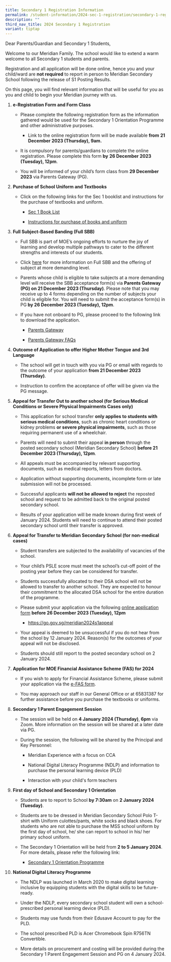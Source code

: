 ```yaml
---
title: Secondary 1 Registration Information
permalink: /student-information/2024-sec-1-registration/secondary-1-registration/
description: ""
third_nav_title: 2024 Secondary 1 Registration
variant: tiptap
---
```

<p>Dear Parents/Guardian and Secondary 1 Students,</p><p>Welcome to our Meridian Family. The school would like to extend a warm welcome to all Secondary 1 students and parents.</p><p>Registration and all application will be done online, hence you and your child/ward are <strong>not required</strong> to report in person to Meridian Secondary School following the release of S1 Posting Results.</p><p>On this page, you will find relevant information that will be useful for you as you and child to begin your Meridian journey with us.</p><p></p><ol data-tight="true" class="tight"><li><p><strong>e-Registration Form and Form Class</strong></p><ul data-tight="true" class="tight"><li><p>Please complete the following registration form as the information gathered would be used for the Secondary 1 Orientation Programme and other administrative purposes.</p><ul data-tight="true" class="tight"><li><p>Link to the online registration form will be made available <strong>from</strong> <strong>21 December 2023 (Thursday), 9am.</strong></p></li></ul></li><li><p>It is compulsory for parents/guardians to complete the online registration. Please complete this form <strong>by</strong> <strong>26 December 2023 (Tuesday), 12pm</strong>.</p></li><li><p>You will be informed of your child’s form class from <strong>29 December 2023</strong> via Parents Gateway (PG).</p></li></ul><p></p><p></p></li><li><p><strong>Purchase of School Uniform and Textbooks</strong></p><ul data-tight="true" class="tight"><li><p>Click on the following links for the Sec 1 booklist and instructions for the purchase of textbooks and uniform.</p><ul data-tight="true" class="tight"><li><p><a href="/files/Booklists/meridian secondary school booklist 2024 - sec 1.pdf" rel="noopener noreferrer nofollow" target="_blank">Sec 1 Book List</a></p></li><li><p><a href="https://www.meridiansec.moe.edu.sg/student-information/2024-secondary-1-registration/books-and-uniform" rel="noopener noreferrer nofollow" target="_blank">Instructions for purchase of books and uniform</a></p></li></ul></li></ul><p></p><p></p></li><li><p><strong>Full Subject-Based Banding (Full SBB)</strong></p><ul data-tight="true" class="tight"><li><p>Full SBB is part of MOE’s ongoing efforts to nurture the joy of learning and develop multiple pathways to cater to the different strengths and interests of our students.</p></li><li><p>Click <a href="https://www.meridiansec.moe.edu.sg/student-information/full-sbb/" rel="noopener noreferrer nofollow" target="_blank">here</a> for more information on Full SBB and the offering of subject at more demanding level.</p></li><li><p>Parents whose child is eligible to take subjects at a more demanding level will receive the SBB acceptance form(s) via <strong>Parents Gateway (PG) on 21 December 2023 (Thursday)</strong>. Please note that you may receive up to 4 forms depending on the number of subjects your child is eligible for. You will need to submit the acceptance form(s) in PG<strong> by 26 December 2023 (Tuesday), 12pm</strong>.</p></li><li><p>If you have not onboard to PG, please proceed to the following link to download the application.</p><ul data-tight="true" class="tight"><li><p><a href="https://pg.moe.edu.sg/" rel="noopener noreferrer nofollow" target="_blank">Parents Gateway</a></p></li><li><p><a href="https://pg.moe.edu.sg/faq" rel="noopener noreferrer nofollow" target="_blank">Parents Gateway FAQs</a></p></li></ul><p></p></li></ul><p></p></li><li><p><strong>Outcome of Application to offer Higher Mother Tongue and 3rd Language</strong></p><ul data-tight="true" class="tight"><li><p>The school will get in touch with you via PG or email with regards to the outcome of your application <strong>from 21 December 2023 (Thursday)</strong>.</p></li><li><p>Instruction to confirm the acceptance of offer will be given via the PG message.</p><p></p></li></ul><p></p></li><li><p><strong>Appeal for Transfer Out to another school (for Serious Medical Conditions or Severe Physical Impairments Cases only)</strong></p><ul data-tight="true" class="tight"><li><p>This application for school transfer <strong>only applies to students with serious medical conditions</strong>, such as chronic heart conditions or kidney problems <strong>or severe physical impairments</strong>, such as those requiring permanent use of a wheelchair.</p></li><li><p>Parents will need to submit their appeal <strong>in person</strong> through the posted secondary school (Meridian Secondary School) <strong>before 21 December 2023 (Thursday), 12pm</strong>.</p></li><li><p>All appeals must be accompanied by relevant supporting documents, such as medical reports, letters from doctors.</p></li><li><p>Application without supporting documents, incomplete form or late submission will not be processed.</p></li><li><p>Successful applicants <strong>will not be allowed to reject</strong> the reposted school and request to be admitted back to the original posted secondary school.</p></li><li><p>Results of your application will be made known during first week of January 2024. Students will need to continue to attend their posted secondary school until their transfer is approved.</p><p></p></li></ul><p></p></li><li><p><strong>Appeal for Transfer to Meridian Secondary School (for non-medical cases)</strong></p><ul data-tight="true" class="tight"><li><p>Student transfers are subjected to the availability of vacancies of the school.</p></li><li><p>Your child’s PSLE score must meet the school’s cut-off point of the posting year before they can be considered for transfer.</p></li><li><p>Students successfully allocated to their DSA school will not be allowed to transfer to another school. They are expected to honour their commitment to the allocated DSA school for the entire duration of the programme.</p></li><li><p>Please submit your application via the following <a href="https://go.gov.sg/meridian2024s1appeal" rel="noopener noreferrer nofollow" target="_blank">online application form</a> <strong>before 26 December 2023 (Tuesday), 12pm</strong></p><ul data-tight="true" class="tight"><li><p><a href="2024 Secondary 1 Appeal (Waiting List) Application" rel="noopener noreferrer nofollow" target="_blank">https://go.gov.sg/meridian2024s1appeal</a></p></li></ul></li><li><p>Your appeal is deemed to be unsuccessful if you do not hear from the school by 12 January 2024. Reason(s) for the outcomes of your appeal will not be disclosed.</p></li><li><p>Students should still report to the posted secondary school on 2 January 2024.</p><p></p></li></ul><p></p></li><li><p><strong>Application for MOE Financial Assistance Scheme (FAS) for 2024</strong></p><ul data-tight="true" class="tight"><li><p>If you wish to apply for Financial Assistance Scheme, please submit your application via the <a href="https://go.gov.sg/moe-efas" rel="noopener noreferrer nofollow" target="_blank">e-FAS form</a>.</p></li><li><p>You may approach our staff in our General Office or at 65831387 for further assistance before you purchase the textbooks or uniforms.</p><p></p></li></ul><p></p></li><li><p><strong>Secondary 1 Parent Engagement Session</strong></p><ul data-tight="true" class="tight"><li><p>The session will be held on <strong>4 January 2024 (Thursday)</strong>,<strong> 6pm</strong> via Zoom. More information on the session will be shared at a later date via PG.</p></li><li><p>During the session, the following will be shared by the Principal and Key Personnel:</p><ul data-tight="true" class="tight"><li><p>Meridian Experience with a focus on CCA</p></li><li><p>National Digital Literacy Programme (NDLP) and information to purchase the personal learning device (PLD)</p></li><li><p>Interaction with your child's form teachers</p><p></p></li></ul></li></ul><p></p></li><li><p><strong>First day of School and Secondary 1 Orientation</strong></p><ul data-tight="true" class="tight"><li><p>Students are to report to School <strong>by 7:30am</strong> on <strong>2 January 2024 (Tuesday)</strong>.</p></li><li><p>Students are to be dressed in Meridian Secondary School Polo T-shirt with Uniform culottes/pants, white socks and black shoes. For students who are not able to purchase the MSS school uniform by the first day of school, he/ she can report to school in his/ her primary school uniform.</p></li><li><p>The Secondary 1 Orientation will be held from <strong>2 to 5 January 2024</strong>. For more details, please refer the following link:</p><ul data-tight="true" class="tight"><li><p><a href="https://www.meridiansec.moe.edu.sg/student-information/2024-secondary-1-registration/orientation/" rel="noopener noreferrer nofollow" target="_blank">Secondary 1 Orientation Programme</a></p><p></p></li></ul><p></p></li></ul><p></p></li><li><p><strong>National Digital Literacy Programme</strong></p><ul data-tight="true" class="tight"><li><p>The NDLP was launched in March 2020 to make digital learning inclusive by equipping students with the digital skills to be future-ready.</p></li><li><p>Under the NDLP, every secondary school student will own a school-prescribed personal learning device (PLD).</p></li><li><p>Students may use funds from their Edusave Account to pay for the PLD.</p></li><li><p>The school prescribed PLD is Acer Chromebook Spin R756TN Convertible.</p></li><li><p>More details on procurement and costing will be provided during the Secondary 1 Parent Engagement Session and PG on 4 January 2024.</p><p></p></li></ul><p></p><p></p><p></p><p></p><p></p><p></p></li></ol><p></p>